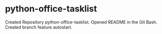 # python-office-tasklist
Created Repository python-office-tasklist.
Opened README in the Git Bash.
Created branch feature autostart.
